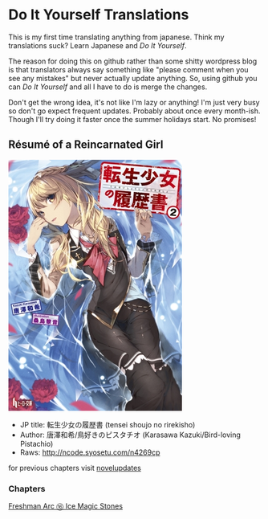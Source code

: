# Do It Yourself Translations

This is my first time translating anything from japanese. Think my translations suck? Learn Japanese and *Do It Yourself*.

The reason for doing this on github rather than some shitty wordpress blog is that translators always say something like "please comment when you see any mistakes" but never actually update anything. So, using github you can *Do It Yourself* and all I have to do is merge the changes.

Don't get the wrong idea, it's not like I'm lazy or anything! I'm just very busy so don't go expect frequent updates. Probably about once every month-ish. Though I'll try doing it faster once the summer holidays start. No promises!

## Résumé of a Reincarnated Girl

![](./img/v2-cover.jpg)

* JP title: 転生少女の履歴書 (tensei shoujo no rirekisho)
* Author: 唐澤和希/鳥好きのピスタチオ (Karasawa Kazuki/Bird-loving Pistachio)
* Raws: <http://ncode.syosetu.com/n4269cp>

for previous chapters visit [novelupdates](https://www.novelupdates.com/series/tensei-shoujo-no-rirekisho/)

### Chapters 

[Freshman Arc ⑯ Ice Magic Stones](./v02/freshman_arc_16.md)
